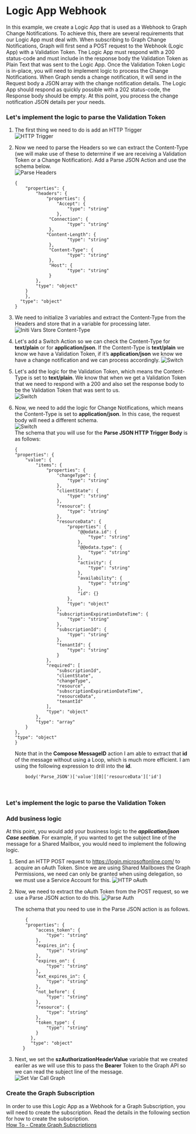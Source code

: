 # Logic App Webhook 
In this example, we create a Logic App that is used as a Webhook to Graph Change Notifications.  To achieve this, there are several requirements that our Logic App must deal with.  When subscribing to Graph Change Notifications, Graph will first send a POST request to the Webhook (Logic App) with a Validation Token.  The Logic App must respond with a 200 status-code and must include in the response body the Validation Token as Plain Text that was sent to the Logic App.  Once the Validation Token Logic is in-place, you will need to implement logic to process the Change Notifications.  When Graph sends a change notification, it will send in the Request body a JSON array with the change notification details.  The Logic App should respond as quickly possible with a 202 status-code, the Response body should be empty.  At this point, you process the change notification JSON details per your needs.

### Let's implement the logic to parse the Validation Token ###

1. The first thing we need to do is add an HTTP Trigger <br>
![HTTP Trigger](/assets/HTTP.jpg)

2. Now we need to parse the Headers so we can extract the Content-Type (we will make use of these to determine if we are receiving a Validation Token or a Change Notification). Add a Parse JSON Action and use the schema below.<br>
![Parse Headers](/assets/ParseHeaders1.jpg) <br>

    ~~~
    {
        "properties": {
            "headers": {
                "properties": {
                    "Accept": {
                        "type": "string"
                    },
                 "Connection": {
                        "type": "string"
                 },
                "Content-Length": {
                        "type": "string"
                 },
                 "Content-Type": {
                        "type": "string"
                 },
                 "Host": {
                        "type": "string"
                 }
            },
            "type": "object"
        }
        },
      "type": "object"
    }
    ~~~
    
 3. We need to initialize 3 variables and extract the Content-Type from the Headers and store that in a variable for processing later.<br>
 ![Initi Vars Store Content-Type](/assets/InitiVars-ContentType.jpg)
 
 4. Let's add a Switch Action so we can check the Content-Type for **text/plain** or for **application/json**. If the Content-Type is **text/plain** we know we have a Validation Token, if it’s **application/json** we know we have a change notification and we can process accordingly. 
 ![Switch](/assets/Switch.jpg)
 
 5. Let's add the logic for the Validation Token, which means the Content-Type is set to **text/plain**.  We know that when we get a Validation Token that we need to respond with a 200 and also set the response body to be the Validation Token that was sent to us.<br>
![Switch](/assets/SwitchPlain.jpg)

6. Now, we need to add the logic for Change Notifications, which means the Content-Type is set to **application/json**.  In this case, the request body will need a different schema.<br>
![Switch](/assets/SwitchJSON.jpg)<br>
    The schema that you will use for the **Parse JSON HTTP Trigger Body** is as follows:
    ~~~
    {
    "properties": {
        "value": {
            "items": {
                "properties": {
                    "changeType": {
                        "type": "string"
                    },
                    "clientState": {
                        "type": "string"
                    },
                    "resource": {
                        "type": "string"
                    },
                    "resourceData": {
                        "properties": {
                            "@@odata.id": {
                                "type": "string"
                            },
                            "@@odata.type": {
                                "type": "string"
                            },
                            "activity": {
                                "type": "string"
                            },
                            "availability": {
                                "type": "string"
                            },
                            "id": {}
                        },
                        "type": "object"
                    },
                    "subscriptionExpirationDateTime": {
                        "type": "string"
                    },
                    "subscriptionId": {
                        "type": "string"
                    },
                    "tenantId": {
                        "type": "string"
                    }
                },
                "required": [
                    "subscriptionId",
                    "clientState",
                    "changeType",
                    "resource",
                    "subscriptionExpirationDateTime",
                    "resourceData",
                    "tenantId"
                ],
                "type": "object"
            },
            "type": "array"
        }
    },
    "type": "object"
    }
    ~~~
    Note that in the **Compose MessageID** action I am able to extract that **id** of the message without using a Loop, which is much more efficient.  I am using the following expression to drill into the **id**.<br>
    ~~~
        body('Parse_JSON')['value'][0]['resourceData']['id']
    ~~~
<br>

### Let's implement the logic to parse the Validation Token ###

### Add business logic ### 
At this point, you would add your business logic to the ***application/json Case section***. For example, if you wanted to get the subject line of the message for a Shared Mailbox, you would need to implement the following logic.<br>

1. Send an HTTP POST request to https://login.microsoftonline.com/ to acquire an oAuth Token.  Since we are using Shared Mailboxes the Graph Permissions, we need can only be granted when using delegation, so we must use a Service Account for this.
![HTTP oAuth](/assets/HTTPGetAuth.jpg)<br>

2. Now, we need to extract the oAuth Token from the POST request, so we use a Parse JSON action to do this.
![Parse Auth](/assets/ParseAuth.jpg)<br>

    The schema that you need to use in the Parse JSON action is as follows.
    ~~~
        {
        "properties": {
            "access_token": {
                "type": "string"
            },
            "expires_in": {
                "type": "string"
            },
            "expires_on": {
                "type": "string"
            },
            "ext_expires_in": {
                "type": "string"
            },
            "not_before": {
                "type": "string"
            },
            "resource": {
                "type": "string"
            },
            "token_type": {
                "type": "string"
            }
          },
          "type": "object"
       }
    ~~~

3. Next, we set the **szAuthorizationHeaderValue** variable that we created eariler as we will use this to pass the **Bearer** Token to the Graph API so we can read the subject line of the message.<br>
![Set Var Call Graph](/assets/SetAuthGetMessage.jpg)<br>

### Create the Graph Subscription ###
In order to use this Logic App as a Webhook for a Graph Subscription, you will need to create the subscription.  Read the details in the following section for how to create the subscription.<br>
<a href="https://github.com/Rickcau/LogicApps/blob/main/Graph%20Subscriptions.MD" target="_blank">How To - Create Graph Subscriptions</a>
